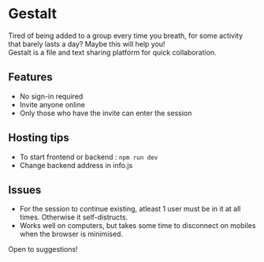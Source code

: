 # Gestalt
Tired of being added to a group every time you breath, for some activity that barely lasts a day? Maybe this will help you!  
Gestalt is a file and text sharing platform for quick collaboration. 

## Features
- No sign-in required
- Invite anyone online
- Only those who have the invite can enter the session

## Hosting tips
- To start frontend or backend : `npm run dev`
- Change backend address in info.js

## Issues
- For the session to continue existing, atleast 1 user must be in it at all times. Otherwise it self-distructs.
- Works well on computers, but takes some time to disconnect on mobiles when the browser is minimised.

Open to suggestions!
